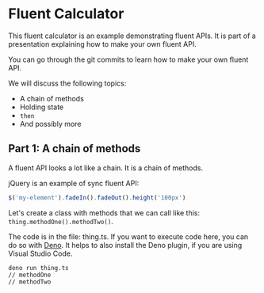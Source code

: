 # Fluent Calculator

This fluent calculator is an example demonstrating fluent APIs.
It is part of a presentation explaining how to make your own fluent API.

You can go through the git commits to learn how to make your own fluent API.

We will discuss the following topics:

- A chain of methods
- Holding state
- `then`
- And possibly more

## Part 1: A chain of methods

A fluent API looks a lot like a chain. It is a chain of methods.

jQuery is an example of sync fluent API: 

```JavaScript
$('my-element').fadeIn().fadeOut().height('100px')
```

Let's create a class with methods that we can call like this: `thing.methodOne().methodTwo()`.

The code is in the file: thing.ts.
If you want to execute code here, you can do so with [Deno](https://deno.land/).
It helps to also install the Deno plugin, if you are using Visual Studio Code.
```
deno run thing.ts
// methodOne
// methodTwo
```